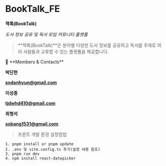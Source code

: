 # BookTalk_FE

**책톡(BookTalk)**

_도서 정보 공유 및 독서 모임 커뮤니티 플랫폼_

> **책톡(BookTalk)**은 분야별 다양한 도서 정보를 공유하고
> 독서를 주제로 여러 사람들과 교류할 수 있는 플랫폼을 제공합니다.

<aside>
👋 **Members & Contacts**

**박단현**

**sodanhyun@gmail.com**

**이성종**

**tjdwhd410@gmail.com**

**최형석**

**sobang1531@gmail.com**

</aside>

> 프론트 개발 환경 설정법법

```
1. pnpm install or pnpm update
2. .env 및 vite.config.ts 추가(설정 내용 참조)
3. pnpm run dev
4. npm install react-datepicker
```
